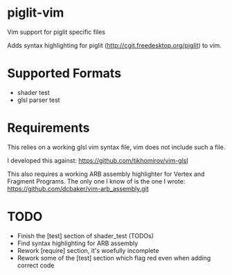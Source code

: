piglit-vim
==========

Vim support for piglit specific files

Adds syntax highlighting for piglit (http://cgit.freedesktop.org/piglit) to vim.


Supported Formats
=================

- shader test
- glsl parser test


Requirements
============

This relies on a working glsl vim syntax file, vim does not include such a file.

I developed this against: https://github.com/tikhomirov/vim-glsl

This also requires a working ARB assembly highlighter for Vertex and Fragment Programs. The only one I know of is the one I wrote:
https://github.com/dcbaker/vim-arb_assembly.git


TODO
====

- Finish the [test] section of shader_test (TODOs)
- Find syntax highlighting for ARB assembly
- Rework [require] section, it's woefully incomplete
- Rework some of the [test] section which flag red even when adding correct code
